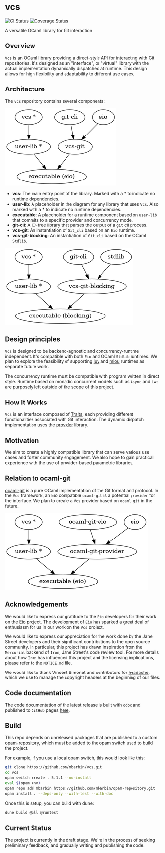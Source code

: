 # vcs

[![CI Status](https://github.com/mbarbin/vcs/workflows/ci/badge.svg)](https://github.com/mbarbin/vcs/actions/workflows/ci.yml)
[![Coverage Status](https://coveralls.io/repos/github/mbarbin/vcs/badge.svg?branch=main)](https://coveralls.io/github/mbarbin/vcs?branch=main)

A versatile OCaml library for Git interaction

## Overview

`Vcs` is an OCaml library providing a direct-style API for interacting with Git
repositories. It's designed as an "interface", or "virtual" library with the
actual implementation dynamically dispatched at runtime. This design allows for
high flexibility and adaptability to different use cases.

## Architecture

The `vcs` repository contains several components:

![Git-cli diagram](doc/diagram/gitcli.png)

- **vcs**: The main entry point of the library. Marked with a * to indicate no
  runtime dependencies.
- **user-lib**: A placeholder in the diagram for any library that uses `Vcs`.
  Also marked with a * to indicate no runtime dependencies.
- **executable**: A placeholder for a runtime component based on `user-lib` that
  commits to a specific provider and concurrency model.
- **git-cli**: A IO-free library that parses the output of a `git` cli process.
- **vcs-git**: An instantiation of `Git_cli` based on an `Eio` runtime.
- **vcs-git-blocking**: An instantiation of `Git_cli` based on the OCaml `Stdlib`.

![Stdlib diagram](doc/diagram/stdlib.png)

## Design principles

`Vcs` is designed to be backend-agnostic and concurrency-runtime independent.
It's compatible with both `Eio` and OCaml `Stdlib` runtimes. We plan to explore
the feasibility of supporting [luv](https://github.com/aantron/luv) and
[miou](https://github.com/robur-coop/miou) runtimes as separate future work.

The concurrency runtime must be compatible with program written in direct style.
Runtime based on monadic concurrent models such as `Async` and `Lwt` are
purposely left outside of the scope of this project.

## How It Works

`Vcs` is an interface composed of [Traits](doc/traits.md), each providing
different functionalities associated with Git interaction. The dynamic dispatch
implementation uses the [provider](https://github.com/mbarbin/provider) library.

## Motivation

We aim to create a highly compatible library that can serve various use cases
and foster community engagement. We also hope to gain practical experience with
the use of provider-based parametric libraries.

## Relation to ocaml-git

[ocaml-git](https://github.com/mirage/ocaml-git) is a pure OCaml implementation
of the Git format and protocol. In the `Vcs` framework, an Eio compatible
`ocaml-git` is a potential `provider` for the interface. We plan to create a
`Vcs` provider based on `ocaml-git` in the future.

![Ocaml-git diagram](doc/diagram/ocaml-git.png)

## Acknowledgements

We would like to express our gratitude to the `Eio` developers for their work on
the [Eio](https://github.com/ocaml-multicore/eio) project. The development of
`Eio` has sparked a great deal of enthusiasm for us in our work on the `Vcs`
project.

We would like to express our appreciation for the work done by the Jane Street
developers and their significant contributions to the open source community. In
particular, this project has drawn inspiration from the `Mercurial` backend of
`Iron`, Jane Street's code review tool. For more details about how `Iron` has
influenced this project and the licensing implications, please refer to the
`NOTICE.md` file.

We would like to thank Vincent Simonet and contributors for
[headache](https://github.com/Frama-C/headache), which we use to manage the
copyright headers at the beginning of our files.

## Code documentation

The code documentation of the latest release is built with `odoc` and published
to `GitHub` pages [here](https://mbarbin.github.io/vcs).

## Build

This repo depends on unreleased packages that are published to a custom
[opam-repository](https://github.com/mbarbin/opam-repository.git), which must be
added to the opam switch used to build the project.

For example, if you use a local opam switch, this would look like this:

```sh
git clone https://github.com/mbarbin/vcs.git
cd vcs
opam switch create . 5.1.1 --no-install
eval $(opam env)
opam repo add mbarbin https://github.com/mbarbin/opam-repository.git
opam install . --deps-only --with-test --with-doc
```

Once this is setup, you can build with dune:

```sh
dune build @all @runtest
```

## Current Status

The project is currently in the draft stage. We're in the process of seeking
preliminary feedback, and gradually writing and publishing the code.
